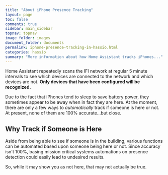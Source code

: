 ```yaml
---
title: "About iPhone Presence Tracking"
layout: page
toc: false
comments: true
sidebar: main_sidebar
topnav: topnav
image_folder: images
document_folder: documents
permalink: iphone-presence-tracking-in-hassio.html
categories: hassio
summary: "More information about how Home Assistant tracks iPhones..."
---
```


Home Assistant repeatedly scans the  IFI network at regular 5 minute intervals to see which devices are connected to the network and which devices are not.  **Only devices that have been configured will be recognized.**

Due to the fact that iPhones tend to sleep to save battery power, they sometimes appear to be away when in fact they are here.  At the moment, there are only a few ways to _automatically_ track if someone is here or not.  At present, none of them are 100% accurate...but close.

## Why Track if Someone is Here

Aside from being able to see if someone is in the building, various functions can be automated based upon someone being here or not.  Since accuracy isn't 100%, basing mission critical systems automations on presence detection could easily lead to undesired results.

So, while it may show you as not here, that may not actually be true.